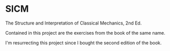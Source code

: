 SICM
====

The Structure and Interpretation of Classical Mechanics, 2nd Ed.

Contained in this project are the exercises from the book of the same name.

I'm resurrecting this project since I bought the second edition of the book.
